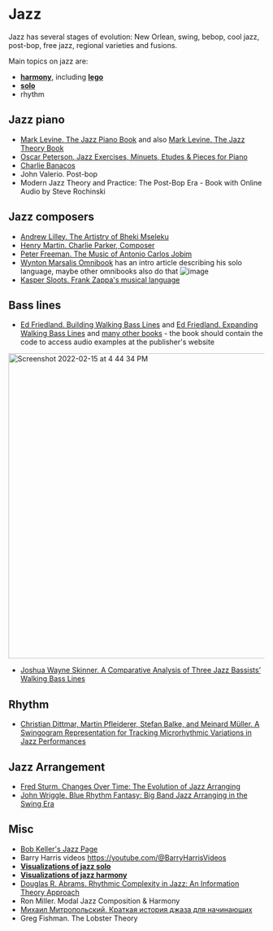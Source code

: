 Jazz
===

Jazz has several stages of evolution: New Orlean, swing, bebop, cool jazz, post-bop, free jazz, regional varieties and fusions.

Main topics on jazz are:
- [**harmony**](jazz_harmony.md), including [**lego**](lego.md)
- [**solo**](jazz_solo.md)
- rhythm


Jazz piano
---

- [Mark Levine. The Jazz Piano Book](https://amzn.to/3uQwd2Q) and also [Mark Levine. The Jazz Theory Book](https://amzn.to/3uVHVt1)
- [Oscar Peterson. Jazz Exercises, Minuets, Etudes & Pieces for Piano](https://amzn.to/3GQFDOe)
- [Charlie Banacos](https://en.wikipedia.org/wiki/Charlie_Banacos)
- John Valerio. Post-bop
- Modern Jazz Theory and Practice: The Post-Bop Era - Book with Online Audio by Steve Rochinski

Jazz composers
---

- [Andrew Lilley. The Artistry of Bheki Mseleku](https://www.africanminds.co.za/wp-content/uploads/2020/06/Bheki-Mseleku-music-book-22Jun1200-Web-s.pdf)
- [Henry Martin. Charlie Parker, Composer](https://www.amazon.com/Charlie-Parker-Composer-Henry-Martin/dp/0190923385)
- [Peter Freeman. The Music of Antonio Carlos Jobim](https://www.amazon.com/Music-Antonio-Carlos-Jobim/dp/1783209372)
- [Wynton Marsalis Omnibook](https://wyntonmarsalis.org/books/title/wynton-marsalis-omnibook) has an intro article describing his solo language, maybe other omnibooks also do that
![image](https://user-images.githubusercontent.com/1491908/235591439-38e5949d-70c6-4a58-a524-6ab5ac84148f.png)
- [Kasper Sloots. Frank Zappa's musical language](https://www.zappa-analysis.com/)

Bass lines
---

- [Ed Friedland. Building Walking Bass Lines](https://amzn.to/35175vz) and [Ed Friedland. Expanding Walking Bass Lines](https://amzn.to/3LDK8z6) and [many other books](https://www.halleonard.com/search/author/77845/ed-friedland) - the book should contain the code to access audio examples at the publisher's website

<img width="600" alt="Screenshot 2022-02-15 at 4 44 34 PM" src="https://user-images.githubusercontent.com/1491908/154074173-859e4172-ac20-46ed-870d-4227b1967532.png">

- [Joshua Wayne Skinner. A Comparative Analysis of Three Jazz Bassists’ Walking Bass Lines](https://digscholarship.unco.edu/dissertations/329/)

Rhythm
---
- [Christian Dittmar, Martin Pfleiderer, Stefan Balke, and Meinard Müller. A Swingogram Representation for Tracking Microrhythmic Variations in Jazz Performances](https://www.audiolabs-erlangen.de/resources/MIR/2017-JNMR-SwingRatio)

Jazz Arrangement
---

- [Fred Sturm. Changes Over Time: The Evolution of Jazz Arranging](https://www.dropbox.com/scl/fi/ossk6mrg2bj8y2z7qggp1/kupdf.net_the-evolution-of-jazz-arrangingpdf.pdf?rlkey=16itjrxjjr8zp235z3oers95b&dl=0)
- [John Wriggle. Blue Rhythm Fantasy: Big Band Jazz Arranging in the Swing Era](https://academic.oup.com/illinois-scholarship-online/book/30525)


Misc
---

- [Bob Keller's Jazz Page](https://www.cs.hmc.edu/~keller/jazz/)
- Barry Harris videos https://youtube.com/@BarryHarrisVideos
- [**Visualizations of jazz solo**](jazz_solo_visualizations.md)
- [**Visualizations of jazz harmony**](jazz_harmony_visualizations.md)
- [Douglas R. Abrams. Rhythmic Complexity in Jazz: An Information Theory Approach](https://scholarworks.umass.edu/cgi/viewcontent.cgi?article=3876&context=dissertations_2)
- Ron Miller. Modal Jazz Composition & Harmony
- [Михаил Митропольский. Краткая история джаза для начинающих](https://www.jazz.ru/library/jazz-history-for-beginners/)
- Greg Fishman. The Lobster Theory
